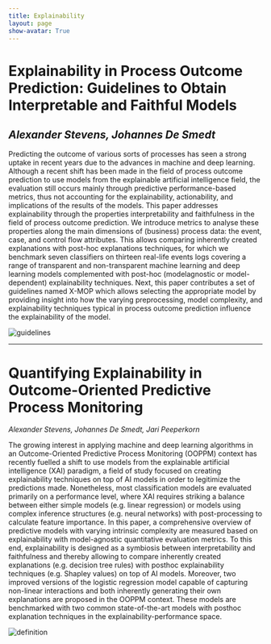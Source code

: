 ```yaml
---
title: Explainability
layout: page
show-avatar: True
---
```

# Explainability in Process Outcome Prediction: Guidelines to Obtain Interpretable and Faithful Models
*Alexander Stevens, Johannes De Smedt*
---
Predicting the outcome of various sorts of processes has seen a strong uptake in recent years
due to the advances in machine and deep learning. Although a recent shift has been made in
the field of process outcome prediction to use models from the explainable artificial intelligence
field, the evaluation still occurs mainly through predictive performance-based metrics, thus not
accounting for the explainability, actionability, and implications of the results of the models. This
paper addresses explainability through the properties interpretability and faithfulness in the field
of process outcome prediction. We introduce metrics to analyse these properties along the main
dimensions of (business) process data: the event, case, and control flow attributes. This allows
comparing inherently created explanations with post-hoc explanations techniques, for which we
benchmark seven classifiers on thirteen real-life events logs covering a range of transparent and
non-transparent machine learning and deep learning models complemented with post-hoc (modelagnostic
or model-dependent) explainability techniques. Next, this paper contributes a set of
guidelines named X-MOP which allows selecting the appropriate model by providing insight into
how the varying preprocessing, model complexity, and explainability techniques typical in process
outcome prediction influence the explainability of the model.

![guidelines](https://user-images.githubusercontent.com/75080516/207954132-4742ce74-7031-4595-a488-a97d98f0a428.png)

---

# Quantifying Explainability in Outcome-Oriented Predictive Process Monitoring
*Alexander Stevens, Johannes De Smedt, Jari Peeperkorn*

The growing interest in applying machine and deep learning algorithms in an Outcome-Oriented Predictive Process Monitoring (OOPPM) context has recently fuelled a shift to use models from the explainable artificial intelligence (XAI) paradigm, a field of study focused on creating explainability techniques on top of AI models in order to legitimize the predictions made. 
Nonetheless, most classification models are evaluated primarily on a performance level, where XAI requires striking a balance between either simple models (e.g. linear regression) or models using complex inference structures (e.g. neural networks) with post-processing to calculate feature importance. In this paper, a comprehensive overview of predictive models with varying intrinsic complexity are measured based on explainability with model-agnostic quantitative evaluation metrics. 
To this end, explainability is designed as a symbiosis between interpretability and faithfulness and thereby allowing to compare inherently created explanations (e.g. decision tree rules) with posthoc explainability techniques (e.g. Shapley values) on top of AI models.
Moreover, two improved versions of the logistic regression model capable of capturing non-linear interactions and both inherently generating their own explanations are proposed in the OOPPM context. 
These models are benchmarked with two common state-of-the-art models with posthoc explanation techniques in the explainability-performance space.

![definition](https://user-images.githubusercontent.com/75080516/207955809-7142abfd-b71a-4ffe-8889-c1078db73028.PNG)
